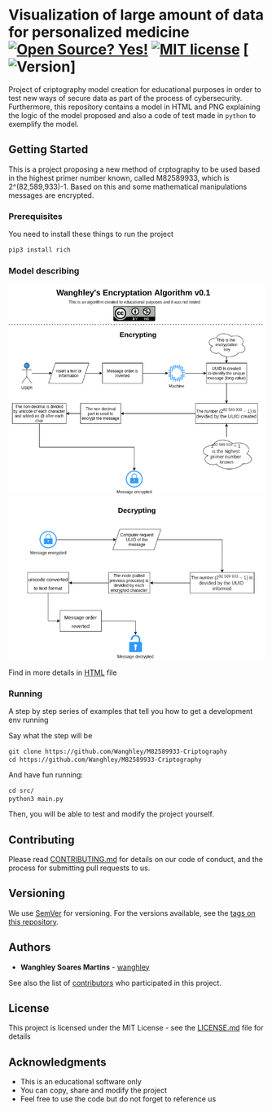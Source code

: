 
# Visualization of large amount of data for personalized medicine<br>[![Open Source? Yes!](https://badgen.net/badge/Open%20Source%20%3F/Yes%21/blue?icon=github)](https://github.com/Wanghley/PIBIC-Strategies-Data-Visualization-Medicine/) [![MIT license](https://img.shields.io/badge/License-MIT-blue.svg)](https://lbesson.mit-license.org/) [![Version](https://img.shields.io/badge/Version-1.0-blue.svg)]<br>
Project of criptography model creation for educational purposes in order to test new ways of secure data as part of the process of cybersecurity. Furthermore, this repository contains a model in HTML and PNG explaining the logic of the model proposed and also a code of test made in ```python``` to exemplify the model.

## Getting Started

This is a project proposing a new method of crptography to be used based in the highest primer number known, called M82589933, which is 2^(82,589,933)-1. Based on this and some mathematical manipulations messages are encrypted.

### Prerequisites

You need to install these things to run the project

```bash
pip3 install rich
```

### Model describing
![](docs/encrypt.png)
![](docs/decrypt.png)

Find in more details in [HTML](https://github.com/Wanghley/M82589933-Criptography/blob/master/docs/Wanghley's%20encryptation.html) file
### Running

A step by step series of examples that tell you how to get a development env running

Say what the step will be

```
git clone https://github.com/Wanghley/M82589933-Criptography
cd https://github.com/Wanghley/M82589933-Criptography
```

And have fun running:

```
cd src/
python3 main.py
```

Then, you will be able to test and modify the project yourself.


## Contributing

Please read [CONTRIBUTING.md](https://gist.github.com/Wanghley/8d237a5e568b4e3149c0166dd010e375) for details on our code of conduct, and the process for submitting pull requests to us.

## Versioning

We use [SemVer](http://semver.org/) for versioning. For the versions available, see the [tags on this repository](https://github.com/your/project/tags). 

## Authors

* **Wanghley Soares Martins** - [wanghley](https://github.com/wanghley)

See also the list of [contributors](https://github.com/Wanghley/PIBIC-Strategies-Data-Visualization-Medicine/contributors) who participated in this project.

## License

This project is licensed under the MIT License - see the [LICENSE.md](LICENSE.md) file for details

## Acknowledgments

* This is an educational software only
* You can copy, share and modify the project
* Feel free to use the code but do not forget to reference us

